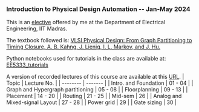 ### Introduction to Physical Design Automation -- Jan-May 2024

This is an [elective](https://www.ee.iitm.ac.in/courses/syllabus/EE5333) offered by me at the Department of Electrical Engineering, IIT Madras.

The textbook followed is:
[VLSI Physical Design: From Graph Partitioning to Timing Closure, A. B. Kahng, J. Lienig, I. L. Markov, and J. Hu.](https://doi.org/10.1007/978-90-481-9591-6)

Python notebooks used for tutorials in the class are available at:
[EE5333_tutorials](https://github.com/srini229/EE5333_tutorials/)

A version of recorded lectures of this course are available at this [URL](https://drive.google.com/drive/folders/1im9ye3G1Ng66m8Yu9kh7HdyP4F7g8Zg2?usp=sharing).
| Topic | Lecture No. |
| -------- | ------- |
| Intro. and Foundation | 01 - 04 |
| Graph and Hypergraph partitioning | 05 - 08 |
| Floorplanning | 09 - 13 |
| Placement | 14 - 20 |
| Routing | 21 - 25 |
| Mid-sem | 26 |
| Analog and Mixed-signal Layout | 27 - 28 |
| Power grid | 29 |
| Gate sizing | 30 |
